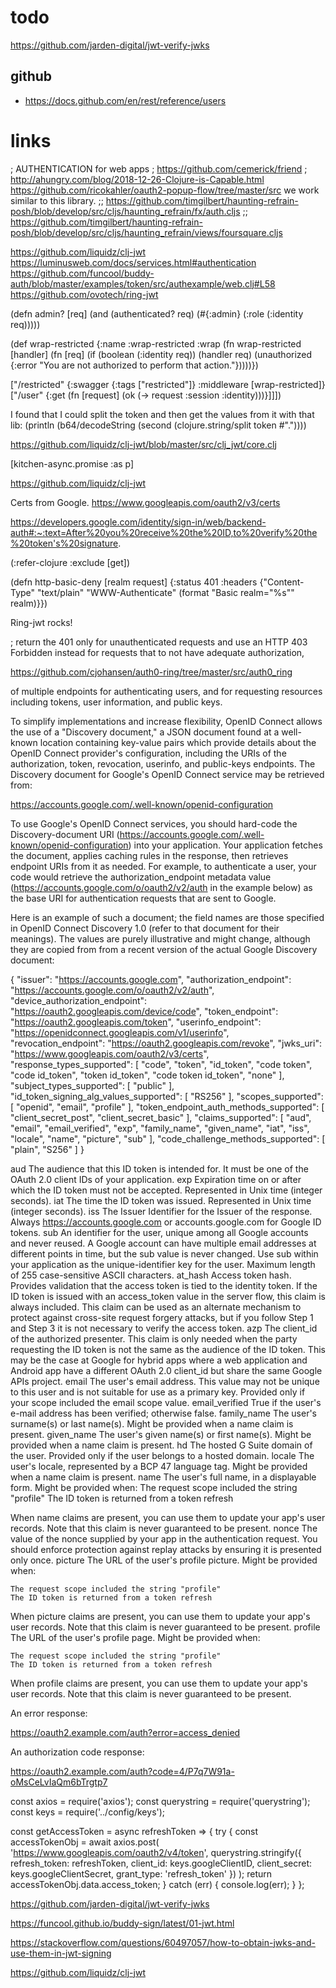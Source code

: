 # todo 

https://github.com/jarden-digital/jwt-verify-jwks

## github

- https://docs.github.com/en/rest/reference/users

# links

; AUTHENTICATION for web apps
; https://github.com/cemerick/friend
; http://ahungry.com/blog/2018-12-26-Clojure-is-Capable.html
https://github.com/ricokahler/oauth2-popup-flow/tree/master/src  we work similar to this library. 
;; https://github.com/timgilbert/haunting-refrain-posh/blob/develop/src/cljs/haunting_refrain/fx/auth.cljs
;; https://github.com/timgilbert/haunting-refrain-posh/blob/develop/src/cljs/haunting_refrain/views/foursquare.cljs


https://github.com/liquidz/clj-jwt
https://luminusweb.com/docs/services.html#authentication
https://github.com/funcool/buddy-auth/blob/master/examples/token/src/authexample/web.clj#L58
https://github.com/ovotech/ring-jwt


(defn admin? [req]
  (and (authenticated? req)
       (#{:admin} (:role (:identity req)))))

(def wrap-restricted
  {:name :wrap-restricted
   :wrap (fn wrap-restricted [handler]
           (fn [req]
             (if (boolean (:identity req))
               (handler req)
               (unauthorized
{:error "You are not authorized to perform that action."}))))})


["/restricted"
      {:swagger    {:tags ["restricted"]}
       :middleware [wrap-restricted]}
   ["/user" {:get (fn [request] (ok (-> request :session :identity)))}]]])


 I found that I could split the token and then get the values from it with that lib: (println (b64/decodeString (second (clojure.string/split token #"\."))))

https://github.com/liquidz/clj-jwt/blob/master/src/clj_jwt/core.clj


[kitchen-async.promise :as p]

https://github.com/liquidz/clj-jwt

Certs from Google.
https://www.googleapis.com/oauth2/v3/certs

https://developers.google.com/identity/sign-in/web/backend-auth#:~:text=After%20you%20receive%20the%20ID,to%20verify%20the%20token's%20signature.


(:refer-clojure :exclude [get])

(defn http-basic-deny
  [realm request]
  {:status 401
   :headers {"Content-Type" "text/plain"
             "WWW-Authenticate" (format "Basic realm=\"%s\"" realm)}})


Ring-jwt rocks!


; return the 401 only for unauthenticated requests and use an HTTP 403 Forbidden instead for requests that to not have adequate authorization,


https://github.com/cjohansen/auth0-ring/tree/master/src/auth0_ring



of multiple endpoints for authenticating users, and for requesting resources including tokens, user information, and public keys.

To simplify implementations and increase flexibility, OpenID Connect allows the use of a "Discovery document," a JSON document found at a well-known location containing key-value pairs which provide details about the OpenID Connect provider's configuration, including the URIs of the authorization, token, revocation, userinfo, and public-keys endpoints. The Discovery document for Google's OpenID Connect service may be retrieved from:

https://accounts.google.com/.well-known/openid-configuration

To use Google's OpenID Connect services, you should hard-code the Discovery-document URI (https://accounts.google.com/.well-known/openid-configuration) into your application. Your application fetches the document, applies caching rules in the response, then retrieves endpoint URIs from it as needed. For example, to authenticate a user, your code would retrieve the authorization_endpoint metadata value (https://accounts.google.com/o/oauth2/v2/auth in the example below) as the base URI for authentication requests that are sent to Google.

Here is an example of such a document; the field names are those specified in OpenID Connect Discovery 1.0 (refer to that document for their meanings). The values are purely illustrative and might change, although they are copied from from a recent version of the actual Google Discovery document:

{
  "issuer": "https://accounts.google.com",
  "authorization_endpoint": "https://accounts.google.com/o/oauth2/v2/auth",
  "device_authorization_endpoint": "https://oauth2.googleapis.com/device/code",
  "token_endpoint": "https://oauth2.googleapis.com/token",
  "userinfo_endpoint": "https://openidconnect.googleapis.com/v1/userinfo",
  "revocation_endpoint": "https://oauth2.googleapis.com/revoke",
  "jwks_uri": "https://www.googleapis.com/oauth2/v3/certs",
  "response_types_supported": [
    "code",
    "token",
    "id_token",
    "code token",
    "code id_token",
    "token id_token",
    "code token id_token",
    "none"
  ],
  "subject_types_supported": [
    "public"
  ],
  "id_token_signing_alg_values_supported": [
    "RS256"
  ],
  "scopes_supported": [
    "openid",
    "email",
    "profile"
  ],
  "token_endpoint_auth_methods_supported": [
    "client_secret_post",
    "client_secret_basic"
  ],
  "claims_supported": [
    "aud",
    "email",
    "email_verified",
    "exp",
    "family_name",
    "given_name",
    "iat",
    "iss",
    "locale",
    "name",
    "picture",
    "sub"
  ],
  "code_challenge_methods_supported": [
    "plain",
    "S256"
  ]
}


aud The audience that this ID token is intended for. 
    It must be one of the OAuth 2.0 client IDs of your application.
exp Expiration time on or after which the ID token must not be accepted.
    Represented in Unix time (integer seconds).
iat	The time the ID token was issued. Represented in Unix time (integer seconds).
iss The Issuer Identifier for the Issuer of the response. 
    Always https://accounts.google.com or accounts.google.com for Google ID tokens.
sub An identifier for the user, unique among all Google accounts and never reused. 
    A Google account can have multiple email addresses at different points in time, but the sub value is never changed. Use sub within your application as the unique-identifier key for the user. Maximum length of 255 case-sensitive ASCII characters.
at_hash Access token hash. 
   Provides validation that the access token is tied to the identity token. If the ID token is issued with an access_token value in the server flow, this claim is always included. This claim can be used as an alternate mechanism to protect against cross-site request forgery attacks, but if you follow Step 1 and Step 3 it is not necessary to verify the access token.
azp 		The client_id of the authorized presenter. 
   This claim is only needed when the party requesting the ID token is not the same as the audience of the ID token. This may be the case at Google for hybrid apps where a web application and Android app have a different OAuth 2.0 client_id but share the same Google APIs project.
email 		The user's email address. 
   This value may not be unique to this user and is not suitable for use as a primary key. Provided only if your scope included the email scope value.
email_verified 		True if the user's e-mail address has been verified; otherwise false.
family_name 		The user's surname(s) or last name(s). 
   Might be provided when a name claim is present.
given_name 		The user's given name(s) or first name(s). 
   Might be provided when a name claim is present.
hd 		The hosted G Suite domain of the user. 
   Provided only if the user belongs to a hosted domain.
locale 		The user's locale, represented by a BCP 47 language tag. 
   Might be provided when a name claim is present.
name 		The user's full name, in a displayable form. 
   Might be provided when:
    The request scope included the string "profile"
    The ID token is returned from a token refresh

When name claims are present, you can use them to update your app's user records. Note that this claim is never guaranteed to be present.
nonce 		The value of the nonce supplied by your app in the authentication request. You should enforce protection against replay attacks by ensuring it is presented only once.
picture 		The URL of the user's profile picture. Might be provided when:

    The request scope included the string "profile"
    The ID token is returned from a token refresh

When picture claims are present, you can use them to update your app's user records. Note that this claim is never guaranteed to be present.
profile 		The URL of the user's profile page. Might be provided when:

    The request scope included the string "profile"
    The ID token is returned from a token refresh

When profile claims are present, you can use them to update your app's user records. Note that this claim is never guaranteed to be present.


An error response:

https://oauth2.example.com/auth?error=access_denied

An authorization code response:

https://oauth2.example.com/auth?code=4/P7q7W91a-oMsCeLvIaQm6bTrgtp7



const axios = require('axios');
const querystring = require('querystring');
const keys = require('../config/keys');

const getAccessToken = async refreshToken => {
  try {
    const accessTokenObj = await axios.post(
      'https://www.googleapis.com/oauth2/v4/token',
      querystring.stringify({
        refresh_token: refreshToken,
        client_id: keys.googleClientID,
        client_secret: keys.googleClientSecret,
        grant_type: 'refresh_token'
      })
    );
    return accessTokenObj.data.access_token;
  } catch (err) {
    console.log(err);
  }
};



https://github.com/jarden-digital/jwt-verify-jwks

https://funcool.github.io/buddy-sign/latest/01-jwt.html

https://stackoverflow.com/questions/60497057/how-to-obtain-jwks-and-use-them-in-jwt-signing

https://github.com/liquidz/clj-jwt